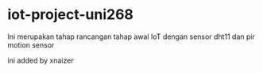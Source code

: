# iot-project-uni268

Ini merupakan tahap rancangan tahap awal IoT dengan sensor dht11 dan pir motion sensor


ini added by xnaizer 